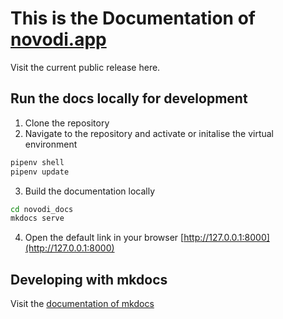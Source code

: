 # This is the Documentation of [novodi.app](https://novodi.app/)

Visit the current public release here.

## Run the docs locally for development

1. Clone the repository
2. Navigate to the repository and activate or initalise the virtual environment

```bash
pipenv shell
pipenv update
```

3. Build the documentation locally

```bash
cd novodi_docs
mkdocs serve
```

4. Open the default link in your browser
[http://127.0.0.1:8000](http://127.0.0.1:8000)

## Developing with mkdocs

Visit the [documentation of mkdocs](https://www.mkdocs.org/user-guide)
